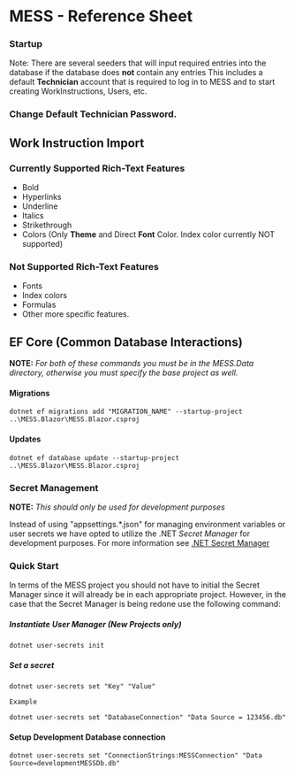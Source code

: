 # MESS - Reference Sheet
### Startup

Note: There are several seeders that will input required entries into the database if the database does **not** contain any entries
This includes a default **Technician** account that is required to log in to MESS and to start creating WorkInstructions, Users, etc.

### **Change Default Technician Password.**


## Work Instruction Import

### Currently Supported Rich-Text Features
* Bold
* Hyperlinks
* Underline
* Italics
* Strikethrough
* Colors (Only **Theme** and Direct **Font** Color. Index color currently NOT supported)

### Not Supported Rich-Text Features
* Fonts
* Index colors
* Formulas
* Other more specific features.

## EF Core (Common Database Interactions)
**NOTE:** *For both of these commands you must be in the MESS.Data directory, otherwise you must specify the base project as well.*
#### Migrations
```shell
dotnet ef migrations add "MIGRATION_NAME" --startup-project ..\MESS.Blazor\MESS.Blazor.csproj
```

#### Updates
```shell
dotnet ef database update --startup-project ..\MESS.Blazor\MESS.Blazor.csproj
```


### Secret Management 
**NOTE:** *This should only be used for development purposes*

Instead of using "appsettings.*.json" for managing environment variables or user secrets
we have opted to utilize the .NET *Secret Manager* for development purposes.
For more information see [.NET Secret Manager](https://learn.microsoft.com/en-us/aspnet/core/security/app-secrets?view=aspnetcore-9.0&tabs=linux)

### Quick Start
In terms of the MESS project you should not have to initial the Secret Manager since it will
already be in each appropriate project. However, in the case that the Secret Manager is being
redone use the following command:


##### Instantiate User Manager (New Projects only)
```shell
dotnet user-secrets init
```

##### Set a secret
```shell
dotnet user-secrets set "Key" "Value"

Example

dotnet user-secrets set "DatabaseConnection" "Data Source = 123456.db"

```

#### Setup Development Database connection
```shell
dotnet user-secrets set "ConnectionStrings:MESSConnection" "Data Source=developmentMESSDb.db"
```